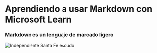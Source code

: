 # Aprendiendo a usar Markdown con Microsoft Learn
### Markdown es un lenguaje de marcado ligero
![Independiente Santa Fe escudo](https://github.com/user-attachments/assets/6dd2d9e2-fd93-4e8f-b3fa-3edcc5702715)
